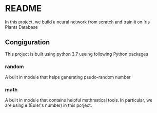 


# README

In this project, we build a neural network from scratch and train it on Iris Plants Database

## Congiguration
This project is built using python 3.7 useing following Python packages

### random
A built in module that helps generating psudo-random number

### math
A built in module that contains helpful mathmatical tools. In particular, we are using  e (Euler's number) in this porject.
